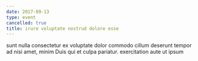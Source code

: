 ```yaml
---
date: 2017-09-13
type: event
cancelled: true
title: irure voluptate nostrud dolore esse
---
```

sunt nulla consectetur ex voluptate dolor commodo cillum deserunt tempor ad nisi amet, minim Duis qui et culpa pariatur. exercitation aute ut ipsum
